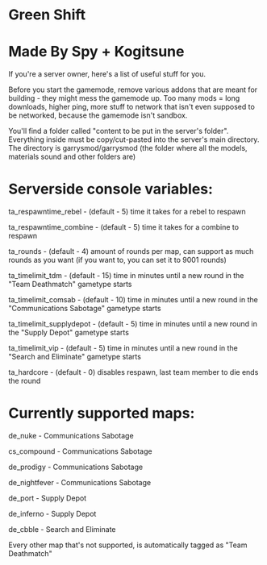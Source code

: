 # Green Shift 
# Made By Spy + Kogitsune
If you're a server owner, here's a list of useful stuff for you.

Before you start the gamemode, remove various addons that are meant for building - they might mess the gamemode up.
Too many mods = long downloads, higher ping, more stuff to network that isn't even supposed to be networked, because 
the gamemode isn't sandbox.

You'll find a folder called "content to be put in the server's folder". Everything inside must be copy/cut-pasted into the server's main directory.
The directory is garrysmod/garrysmod (the folder where all the models, materials sound and other folders are)

# Serverside console variables:
ta_respawntime_rebel - (default - 5) time it takes for a rebel to respawn

ta_respawntime_combine - (default - 5) time it takes for a combine to respawn

ta_rounds - (default - 4) amount of rounds per map, can support as much rounds as you want (if you want to, you can set it to 9001 rounds)

ta_timelimit_tdm - (default - 15) time in minutes until a new round in the "Team Deathmatch" gametype starts

ta_timelimit_comsab - (default - 10) time in minutes until a new round in the "Communications Sabotage" gametype starts

ta_timelimit_supplydepot - (default - 5) time in minutes until a new round in the "Supply Depot" gametype starts

ta_timelimit_vip - (default - 5) time in minutes until a new round in the "Search and Eliminate" gametype starts

ta_hardcore - (default - 0) disables respawn, last team member to die ends the round

# Currently supported maps:

de_nuke - Communications Sabotage

cs_compound - Communications Sabotage

de_prodigy - Communications Sabotage

de_nightfever - Communications Sabotage

de_port - Supply Depot

de_inferno - Supply Depot

de_cbble - Search and Eliminate


Every other map that's not supported, is automatically tagged as "Team Deathmatch"

